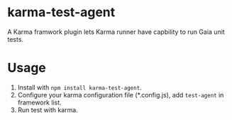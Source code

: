 karma-test-agent
================

A Karma framwork plugin lets Karma runner have capbility to run Gaia unit tests. 

Usage
================
1. Install with `npm install karma-test-agent`.
2. Configure your karma configuration file (*.config.js), add `test-agent` in framework list.
3. Run test with karma.